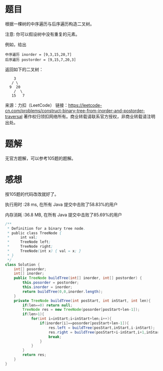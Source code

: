 # 题目

根据一棵树的中序遍历与后序遍历构造二叉树。

注意:
你可以假设树中没有重复的元素。

例如，给出
~~~
中序遍历 inorder = [9,3,15,20,7]
后序遍历 postorder = [9,15,7,20,3]
~~~
返回如下的二叉树：
~~~
    3
   / \
  9  20
    /  \
   15   7
~~~
来源：力扣（LeetCode）
链接：https://leetcode-cn.com/problems/construct-binary-tree-from-inorder-and-postorder-traversal
著作权归领扣网络所有。商业转载请联系官方授权，非商业转载请注明出处。

# 题解

无官方题解，可以参考105题的题解。

# 感想

按105题的代码改改就好了。

执行用时 :28 ms, 在所有 Java 提交中击败了58.83%的用户

内存消耗 :36.8 MB, 在所有 Java 提交中击败了85.69%的用户

~~~java
/**
 * Definition for a binary tree node.
 * public class TreeNode {
 *     int val;
 *     TreeNode left;
 *     TreeNode right;
 *     TreeNode(int x) { val = x; }
 * }
 */
class Solution {
    int[] posorder;
    int[] inorder;
    public TreeNode buildTree(int[] inorder, int[] postorder) {
        this.posorder = postorder;
        this.inorder = inorder;
        return buildTree(0,0,inorder.length);
    }
    private TreeNode buildTree(int posStart, int inStart, int len){
        if(len==0) return null;
        TreeNode res = new TreeNode(posorder[posStart+len-1]);
        if(len>1){
            for(int i=inStart;i<inStart+len;i++){
                if(inorder[i]==posorder[posStart+len-1]){
                    res.left = buildTree(posStart,inStart,i-inStart);
                    res.right = buildTree(posStart+i-inStart,i+1,inStart+len-i-1);
                    break;
                }
            }
        }
        return res;
    }
}
~~~

